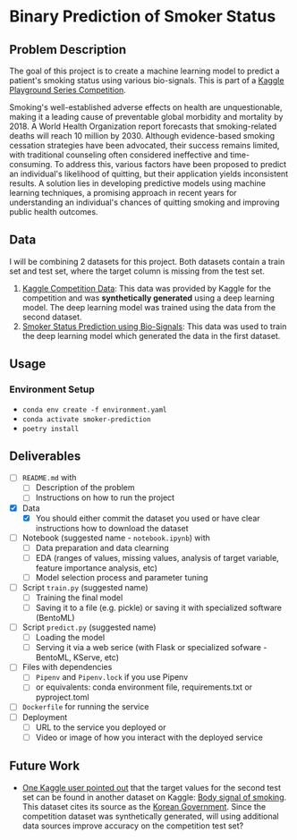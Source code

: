 # Binary Prediction of Smoker Status

## Problem Description

The goal of this project is to create a machine learning model to predict a patient's smoking status using various bio-signals. This is part of a [Kaggle Playground Series Competition](https://www.kaggle.com/competitions/playground-series-s3e24).

Smoking's well-established adverse effects on health are unquestionable, making it a leading cause of preventable global morbidity and mortality by 2018. A World Health Organization report forecasts that smoking-related deaths will reach 10 million by 2030. Although evidence-based smoking cessation strategies have been advocated, their success remains limited, with traditional counseling often considered ineffective and time-consuming. To address this, various factors have been proposed to predict an individual's likelihood of quitting, but their application yields inconsistent results. A solution lies in developing predictive models using machine learning techniques, a promising approach in recent years for understanding an individual's chances of quitting smoking and improving public health outcomes.

## Data

I will be combining 2 datasets for this project. Both datasets contain a train set and test set, where the target column is missing from the test set.

1. [Kaggle Competition Data](https://www.kaggle.com/competitions/playground-series-s3e24/data): This data was provided by Kaggle for the competition and was **synthetically generated** using a deep learning model. The deep learning model was trained using the data from the second dataset.
2. [Smoker Status Prediction using Bio-Signals](https://www.kaggle.com/datasets/gauravduttakiit/smoker-status-prediction-using-biosignals): This data was used to train the deep learning model which generated the data in the first dataset.

## Usage

### Environment Setup

- `conda env create -f environment.yaml`
- `conda activate smoker-prediction`
- `poetry install`

## Deliverables

- [ ] `README.md` with
  - [ ] Description of the problem
  - [ ] Instructions on how to run the project
- [x] Data
  - [x] You should either commit the dataset you used or have clear instructions how to download the dataset
- [ ] Notebook (suggested name - `notebook.ipynb`) with
  - [ ] Data preparation and data clearning
  - [ ] EDA (ranges of values, missing values, analysis of target variable, feature importance analysis, etc)
  - [ ] Model selection process and parameter tuning
- [ ] Script `train.py` (suggested name)
  - [ ] Training the final model
  - [ ] Saving it to a file (e.g. pickle) or saving it with specialized software (BentoML)
- [ ] Script `predict.py` (suggested name)
  - [ ] Loading the model
  - [ ] Serving it via a web serice (with Flask or specialized sofware - BentoML, KServe, etc)
- [ ] Files with dependencies
  - [ ] `Pipenv` and `Pipenv.lock` if you use Pipenv
  - [ ] or equivalents: conda environment file, requirements.txt or pyproject.toml
- [ ] `Dockerfile` for running the service
- [ ] Deployment
  - [ ] URL to the service you deployed or
  - [ ] Video or image of how you interact with the deployed service

## Future Work

- [One Kaggle user pointed out](https://www.kaggle.com/competitions/playground-series-s3e24/discussion/450510) that the target values for the second test set can be found in another dataset on Kaggle: [Body signal of smoking](https://www.kaggle.com/datasets/kukuroo3/body-signal-of-smoking/data). This dataset cites its source as the [Korean Government](https://www.data.go.kr/data/15007122/fileData.do#/tab-layer-file). Since the competition dataset was synthetically generated, will using additional data sources improve accuracy on the competition test set?
